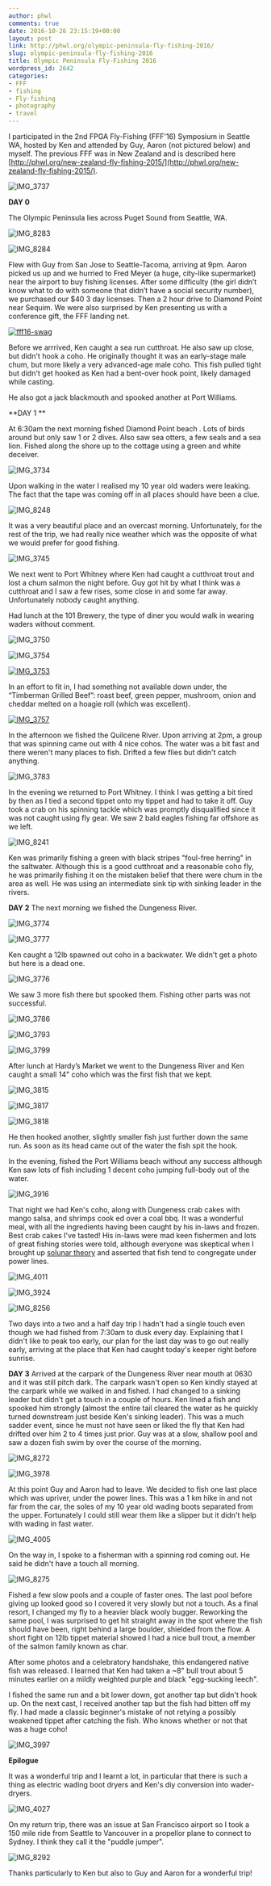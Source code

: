 ```yaml
---
author: phwl
comments: true
date: 2016-10-26 23:15:19+00:00
layout: post
link: http://phwl.org/olympic-peninsula-fly-fishing-2016/
slug: olympic-peninsula-fly-fishing-2016
title: Olympic Peninsula Fly-Fishing 2016
wordpress_id: 2642
categories:
- FFF
- fishing
- Fly-fishing
- photography
- travel
---
```


I participated in the 2nd FPGA Fly-Fishing (FFF'16) Symposium in Seattle WA, hosted by Ken and attended by Guy, Aaron (not pictured below) and myself. The previous FFF was in New Zealand and is described here [http://phwl.org/new-zealand-fly-fishing-2015/](http://phwl.org/new-zealand-fly-fishing-2015/).

![IMG_3737](http://phwl.org/wp-content/uploads/2016/10/IMG_3737.jpg)

<!-- more -->
**DAY 0**

The Olympic Peninsula lies across Puget Sound from Seattle, WA.

![IMG_8283](http://phwl.org/wp-content/uploads/2016/10/IMG_8283.jpg)

![IMG_8284](http://phwl.org/wp-content/uploads/2016/10/IMG_8284.jpg)

Flew with Guy from San Jose to Seattle-Tacoma, arriving at 9pm. Aaron picked us up and we hurried to Fred Meyer (a huge, city-like supermarket) near the airport to buy fishing licenses. After some difficulty (the girl didn’t know what to do with someone that didn’t have a social security number), we purchased our $40 3 day licenses. Then a 2 hour drive to Diamond Point near Sequim. We were also surprised by Ken presenting us with a conference gift, the FFF landing net.

[![fff16-swag](http://phwl.org/wp-content/uploads/2016/10/fff16-swag.jpg)](http://phwl.org/wp-content/uploads/2016/10/fff16-swag.jpg)

Before we arrrived, Ken caught a sea run cutthroat. He also saw up close, but didn't hook a coho. He originally thought it was an early-stage male chum, but more likely a very advanced-age male coho. This fish pulled tight but didn't get hooked as Ken had a bent-over hook point, likely damaged while casting.

He also got a jack blackmouth and spooked another at Port Williams.

**DAY 1 **

At 6:30am the next morning fished Diamond Point beach . Lots of birds around but only saw 1 or 2 dives. Also saw sea otters, a few seals and a sea lion. Fished along the shore up to the cottage using a green and white deceiver.

![IMG_3734](http://phwl.org/wp-content/uploads/2016/10/IMG_3734.jpg)

Upon walking in the water I realised my 10 year old waders were leaking. The fact that the tape was coming off in all places should have been a clue.

![IMG_8248](http://phwl.org/wp-content/uploads/2016/10/IMG_8248.jpg)

It was a very beautiful place and an overcast morning. Unfortunately, for the rest of the trip, we had really nice weather which was the opposite of what we would prefer for good fishing.

![IMG_3745](http://phwl.org/wp-content/uploads/2016/10/IMG_3745.jpg)

We next went to Port Whitney where Ken had caught a cutthroat trout and lost a chum salmon the night before. Guy got hit by what I think was a cutthroat and I saw a few rises, some close in and some far away. Unfortunately nobody caught anything.


Had lunch at the 101 Brewery, the type of diner you would walk in wearing waders without comment.


![IMG_3750](http://phwl.org/wp-content/uploads/2016/10/IMG_3750.jpg)

![IMG_3754](http://phwl.org/wp-content/uploads/2016/10/IMG_3754.jpg)

[![IMG_3753](http://phwl.org/wp-content/uploads/2016/10/IMG_3753.jpg)](http://phwl.org/wp-content/uploads/2016/10/IMG_3753.jpg)

In an effort to fit in, I had something not available down under, the “Timberman Grilled Beef”: roast beef, green pepper, mushroom, onion and cheddar melted on a hoagie roll (which was excellent).

[![IMG_3757](http://phwl.org/wp-content/uploads/2016/10/IMG_3757.jpg)](http://phwl.org/wp-content/uploads/2016/10/IMG_3757.jpg)

In the afternoon we fished the Quilcene River. Upon arriving at 2pm, a group that was spinning came out with 4 nice cohos. The water was a bit fast and there weren't many places to fish. Drifted a few flies but didn't catch anything.

![IMG_3783](http://phwl.org/wp-content/uploads/2016/10/IMG_3783.jpg)

In the evening we returned to Port Whitney. I think I was getting a bit tired by then as I tied a second tippet onto my tippet and had to take it off. Guy took a crab on his spinning tackle which was promptly disqualified since it was not caught using fly gear. We saw 2 bald eagles fishing far offshore as we left.

![IMG_8241](http://phwl.org/wp-content/uploads/2016/10/IMG_8241.jpg)

Ken was primarily fishing a green with black stripes "foul-free herring" in the saltwater. Although this is a good cutthroat and a reasonable coho fly, he was primarily fishing it on the mistaken belief that there were chum in the area as well. He was using an intermediate sink tip with sinking leader in the rivers.

**DAY 2**
The next morning we fished the Dungeness River.

![IMG_3774](http://phwl.org/wp-content/uploads/2016/10/IMG_3774.jpg)

![IMG_3777](http://phwl.org/wp-content/uploads/2016/10/IMG_3777.jpg)

Ken caught a 12lb spawned out coho in a backwater. We didn't get a photo but here is a dead one.

![IMG_3776](http://phwl.org/wp-content/uploads/2016/10/IMG_3776.jpg)

We saw 3 more fish there but spooked them. Fishing other parts was not successful.

![IMG_3786](http://phwl.org/wp-content/uploads/2016/10/IMG_3786.jpg)

![IMG_3793](http://phwl.org/wp-content/uploads/2016/10/IMG_3793.jpg)

![IMG_3799](http://phwl.org/wp-content/uploads/2016/10/IMG_3799.jpg)

After lunch at Hardy’s Market we went to the Dungeness River and Ken caught a small 14" coho which was the first fish that we kept.

![IMG_3815](http://phwl.org/wp-content/uploads/2016/10/IMG_3815.jpg)

![IMG_3817](http://phwl.org/wp-content/uploads/2016/10/IMG_3817.jpg)

![IMG_3818](http://phwl.org/wp-content/uploads/2016/10/IMG_3818.jpg)

He then hooked another, slightly smaller fish just further down the same run. As soon as its head came out of the water the fish spit the hook.

In the evening, fished the Port Williams beach without any success although Ken saw lots of fish including 1 decent coho jumping full-body out of the water.

![IMG_3916](http://phwl.org/wp-content/uploads/2016/10/IMG_3916.jpg)

That night we had Ken's coho, along with Dungeness crab cakes with mango salsa, and shrimps cook  ed over a coal bbq. It was a wonderful meal, with all the ingredients having been caught by his in-laws and frozen. Best crab cakes I've tasted! His in-laws were mad keen fishermen and lots of great fishing stories were told, although everyone was skeptical when I brought up [solunar theory](https://en.wikipedia.org/wiki/Solunar_theory) and asserted that fish tend to congregate under power lines.

![IMG_4011](http://phwl.org/wp-content/uploads/2016/10/IMG_4011.jpg)

![IMG_3924](http://phwl.org/wp-content/uploads/2016/10/IMG_3924.jpg)

![IMG_8256](http://phwl.org/wp-content/uploads/2016/10/IMG_8256.jpg)

Two days into a two and a half day trip I hadn't had a single touch even though we had fished from 7:30am to dusk every day. Explaining that I didn't like to peak too early, our plan for the last day was to go out really early, arriving at the place that Ken had caught today's keeper right before sunrise.

**DAY 3**
Arrived at the carpark of the Dungeness River near mouth at 0630 and it was still pitch dark. The carpark wasn't open so Ken kindly stayed at the carpark while we walked in and fished. I had changed to a sinking leader but didn't get a touch in a couple of hours. Ken lined a fish and spooked him strongly (almost the entire tail cleared the water as he quickly turned downstream just beside Ken's sinking leader). This was a much sadder event, since he must not have seen or liked the fly that Ken had drifted over him 2 to 4 times just prior. Guy was at a slow, shallow pool and saw a dozen fish swim by over the course of the morning.

![IMG_8272](http://phwl.org/wp-content/uploads/2016/10/IMG_8272.jpg)

![IMG_3978](http://phwl.org/wp-content/uploads/2016/10/IMG_3978.jpg)

At this point Guy and Aaron had to leave. We decided to fish one last place which was upriver, under the power lines. This was a 1 km hike in and not far from the car, the soles of my 10 year old wading boots separated from the upper. Fortunately I could still wear them like a slipper but it didn't help with wading in fast water.

![IMG_4005](http://phwl.org/wp-content/uploads/2016/10/IMG_4005.jpg)

On the way in, I spoke to a fisherman with a spinning rod coming out. He said he didn't have a touch all morning.

![IMG_8275](http://phwl.org/wp-content/uploads/2016/10/IMG_8275.jpg)

Fished a few slow pools and a couple of faster ones. The last pool before giving up looked good so I covered it very slowly but not a touch. As a final resort, I changed my fly to a heavier black wooly bugger. Reworking the same pool, I was surprised to get hit straight away in the spot where the fish should have been, right behind a large boulder, shielded from the flow. A short fight on 12lb tippet material showed I had a nice bull trout, a member of the salmon family known as char.

After some photos and a celebratory handshake, this endangered native fish was released. I learned that Ken had taken a ~8" bull trout about 5 minutes earlier on a mildly weighted purple and black "egg-sucking leech".

I fished the same run and a bit lower down, got another tap but didn't hook up. On the next cast, I received another tap but the fish had bitten off my fly. I had made a classic beginner's mistake of not retying a possibly weakened tippet after catching the fish. Who knows whether or not that was a huge coho!

![IMG_3997](http://phwl.org/wp-content/uploads/2016/10/IMG_3997.jpg)

**Epilogue**

It was a wonderful trip and I learnt a lot, in particular that there is such a thing as electric wading boot dryers and Ken's diy conversion into wader-dryers.

![IMG_4027](http://phwl.org/wp-content/uploads/2016/10/IMG_4027.jpg)

On my return trip, there was an issue at San Francisco airport so I took a 150 mile ride from Seattle to Vancouver in a propellor plane to connect to Sydney. I think they call it the "puddle jumper".

![IMG_8292](http://phwl.org/wp-content/uploads/2016/10/IMG_8292.jpg)

Thanks particularly to Ken but also to Guy and Aaron for a wonderful trip!








